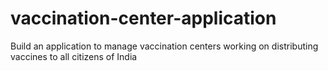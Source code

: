 # vaccination-center-application
Build an application to manage vaccination centers working on distributing vaccines to all citizens of India
